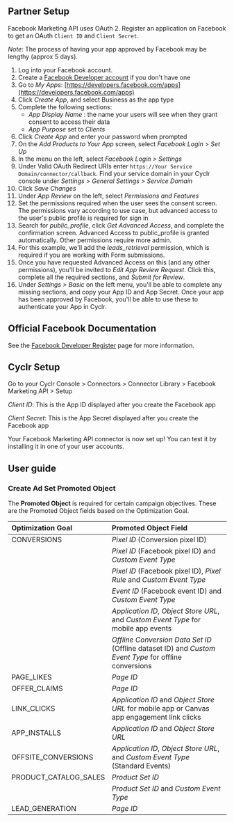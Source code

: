 
<section class="setup partner" markdown="1">

## Partner Setup

<div class="section-content" markdown="1">

Facebook Marketing API uses OAuth 2. Register  an application on Facebook to get an OAuth `Client ID` and `Client Secret`.

*Note*: The process of having your app approved by Facebook may be lengthy (approx 5 days).

1. Log into your Facebook account.
2. Create a [Facebook Developer account](https://developers.facebook.com) if you don't have one
3. Go to *My Apps*: [https://developers.facebook.com/apps](https://developers.facebook.com/apps)
4. Click *Create App*, and select Business as the app type
5. Complete the following sections:
    - *App Display Name* : the name your users will see when they grant consent to access their data
    - *App Purpose* set to *Clients*
6. Click *Create App* and enter your password when prompted
7. On the *Add Products to Your App* screen, select *Facebook Login* > *Set Up*
8. In the menu on the left, select *Facebook Login > Settings*
9. Under Valid OAuth Redirect URIs enter `https://Your Service Domain/connector/callback`. Find your service domain in your Cyclr console under *Settings > General Settings > Service Domain* 
10. Click *Save Changes*
11. Under *App Review* on the left, select *Permissions and Features*
12. Set the permissions required when the user sees the consent screen.  The permissions vary according to use case, but advanced access to the user's public profile is required for sign in
13. Search for *public_profile*, click *Get Advanced Access*, and complete the confirmation screen. Advanced Access to public_profile is granted automatically.  Other permissions require more admin.
15. For this example, we'll add the *leads_retrieval* permission, which is required if you are working with Form submissions.
16. Once you have requested Advanced Access on this (and any other permissions), you'll be invited to *Edit App Review Request*. Click this, complete all the required sections, and *Submit for Review*.
17. Under *Settings > Basic* on the left menu, you'll be able to complete any missing sections, and copy your App ID and App Secret.  Once your app has been approved by Facebook, you'll be able to use these to authenticate your App in Cyclr.


## Official Facebook Documentation

See the [Facebook Developer Register](https://developers.facebook.com/docs/apps/register) page for more information.

</div>

</section>

<section class="setup partner" markdown="1">

## Cyclr Setup

<div class="section-content" markdown="1">

Go to your Cyclr Console > Connectors > Connector Library > Facebook Marketing API > Setup

*Client ID*: This is the App ID displayed after you create the Facebook app

*Client Secret*: This is the App Secret displayed after you create the Facebook app


Your Facebook Marketing API connector is now set up! You can test it by installing it in one of your user accounts.


</div>

</section>

<section class="userguide" markdown="1">

## User guide

<div class="section-content" markdown="1">

### Create Ad Set **Promoted Object**

The **Promoted Object** is required for certain campaign objectives. These are the Promoted Object fields based on the Optimization Goal.

| Optimization Goal     | Promoted Object Field |
| :-------------------- | :-------------------- |
| CONVERSIONS           | *Pixel ID* (Conversion pixel ID) |
|            | *Pixel ID* (Facebook pixel ID) and *Custom Event Type* |
|            | *Pixel ID* (Facebook pixel ID), *Pixel Rule* and *Custom Event Type* |
|            | *Event ID* (Facebook event ID) and *Custom Event Type* | 
|            | *Application ID*, *Object Store URL*, and *Custom Event Type* for mobile app events |
|            | *Offline Conversion Data Set ID* (Offline dataset ID) and *Custom Event Type* for offline conversions |
| PAGE_LIKES            | *Page ID* |
| OFFER_CLAIMS          | *Page ID* |
| LINK_CLICKS           | *Application ID* and *Object Store URL* for mobile app or Canvas app engagement link clicks |
| APP_INSTALLS          | *Application ID* and *Object Store URL* |
| OFFSITE_CONVERSIONS   | *Application ID*, *Object Store URL*, and *Custom Event Type* (Standard Events) |
| PRODUCT_CATALOG_SALES | *Product Set ID* |
|                       | *Product Set ID* and *Custom Event Type* |
| LEAD_GENERATION       | *Page ID* |

</div>

</section>
